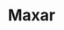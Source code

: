 ---
blog: https://blog.maxar.com/
facebook: https://facebook.com/MaxarTechnologies
instagram: https://instagram.com/maxartechnologies
linkedin: https://linkedin.com/company/maxar-technologies-ltd
logohandle: maxar
sort: maxar
title: Maxar
twitter: https://x.com/Maxar
website: https://www.maxar.com/
youtube: https://youtube.com/channel/UCPsjOe5fyZLN6ko3RwbBqYw
---